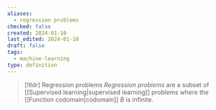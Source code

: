 ```yaml
---
aliases:
  - regression problems
checked: false
created: 2024-01-10
last_edited: 2024-01-10
draft: false
tags:
  - machine-learning
type: definition
---
```

>[!tldr] Regression problems
>*Regression problems* are a subset of [[Supervised learning|supervised learning]] problems where the [[Function codomain|codomain]] $B$ is infinite. 

